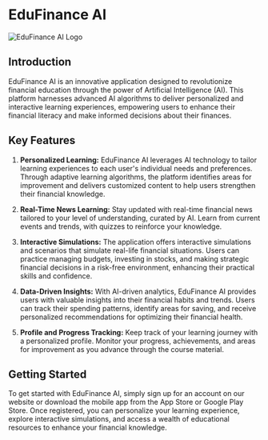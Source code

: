 # EduFinance AI

![EduFinance AI Logo](images/logo.png)

## Introduction
EduFinance AI is an innovative application designed to revolutionize financial education through the power of Artificial Intelligence (AI). This platform harnesses advanced AI algorithms to deliver personalized and interactive learning experiences, empowering users to enhance their financial literacy and make informed decisions about their finances.

## Key Features
1. **Personalized Learning:** EduFinance AI leverages AI technology to tailor learning experiences to each user's individual needs and preferences. Through adaptive learning algorithms, the platform identifies areas for improvement and delivers customized content to help users strengthen their financial knowledge.

2. **Real-Time News Learning:** Stay updated with real-time financial news tailored to your level of understanding, curated by AI. Learn from current events and trends, with quizzes to reinforce your knowledge.

3. **Interactive Simulations:** The application offers interactive simulations and scenarios that simulate real-life financial situations. Users can practice managing budgets, investing in stocks, and making strategic financial decisions in a risk-free environment, enhancing their practical skills and confidence.

4. **Data-Driven Insights:** With AI-driven analytics, EduFinance AI provides users with valuable insights into their financial habits and trends. Users can track their spending patterns, identify areas for saving, and receive personalized recommendations for optimizing their financial health.

5. **Profile and Progress Tracking:** Keep track of your learning journey with a personalized profile. Monitor your progress, achievements, and areas for improvement as you advance through the course material.

## Getting Started
To get started with EduFinance AI, simply sign up for an account on our website or download the mobile app from the App Store or Google Play Store. Once registered, you can personalize your learning experience, explore interactive simulations, and access a wealth of educational resources to enhance your financial knowledge.
